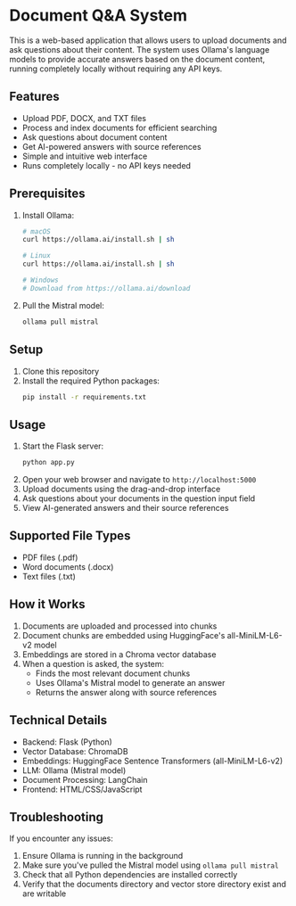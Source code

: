 # Document Q&A System

This is a web-based application that allows users to upload documents and ask questions about their content. The system uses Ollama's language models to provide accurate answers based on the document content, running completely locally without requiring any API keys.

## Features

- Upload PDF, DOCX, and TXT files
- Process and index documents for efficient searching
- Ask questions about document content
- Get AI-powered answers with source references
- Simple and intuitive web interface
- Runs completely locally - no API keys needed

## Prerequisites

1. Install Ollama:
   ```bash
   # macOS
   curl https://ollama.ai/install.sh | sh

   # Linux
   curl https://ollama.ai/install.sh | sh

   # Windows
   # Download from https://ollama.ai/download
   ```

2. Pull the Mistral model:
   ```bash
   ollama pull mistral
   ```

## Setup

1. Clone this repository
2. Install the required Python packages:
   ```bash
   pip install -r requirements.txt
   ```

## Usage

1. Start the Flask server:
   ```bash
   python app.py
   ```
2. Open your web browser and navigate to `http://localhost:5000`
3. Upload documents using the drag-and-drop interface
4. Ask questions about your documents in the question input field
5. View AI-generated answers and their source references

## Supported File Types

- PDF files (.pdf)
- Word documents (.docx)
- Text files (.txt)

## How it Works

1. Documents are uploaded and processed into chunks
2. Document chunks are embedded using HuggingFace's all-MiniLM-L6-v2 model
3. Embeddings are stored in a Chroma vector database
4. When a question is asked, the system:
   - Finds the most relevant document chunks
   - Uses Ollama's Mistral model to generate an answer
   - Returns the answer along with source references

## Technical Details

- Backend: Flask (Python)
- Vector Database: ChromaDB
- Embeddings: HuggingFace Sentence Transformers (all-MiniLM-L6-v2)
- LLM: Ollama (Mistral model)
- Document Processing: LangChain
- Frontend: HTML/CSS/JavaScript

## Troubleshooting

If you encounter any issues:

1. Ensure Ollama is running in the background
2. Make sure you've pulled the Mistral model using `ollama pull mistral`
3. Check that all Python dependencies are installed correctly
4. Verify that the documents directory and vector store directory exist and are writable
